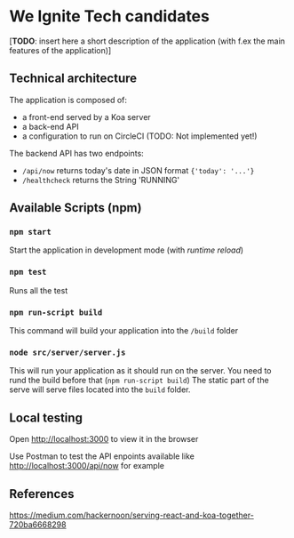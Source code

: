 # We Ignite Tech candidates

[**TODO**: insert here a short description of the application (with f.ex the main features of the application)]

## Technical architecture
The application is composed of: 
 - a front-end served by a Koa server
 - a back-end API
 - a configuration to run on CircleCI (TODO: Not implemented yet!)

The backend API has two endpoints: 
 - `/api/now` returns today's date in JSON format `{'today': '...'}`
 - `/healthcheck` returns the String 'RUNNING' 
 

## Available Scripts (npm)

### `npm start`

Start the application in development mode (with _runtime reload_)

### `npm test`

Runs all the test

### `npm run-script build`

This command will build your application into the `/build` folder

### `node src/server/server.js`

This will run your application as it should run on the server. You need to rund the build before that (`npm run-script build`)
The static part of the serve will serve files located into the `build` folder.

## Local testing

Open [http://localhost:3000](http://localhost:3000) to view it in the browser

Use Postman to test the API enpoints available like [http://localhost:3000/api/now](http://localhost:3000/api/now) for example

## References
https://medium.com/hackernoon/serving-react-and-koa-together-720ba6668298 



